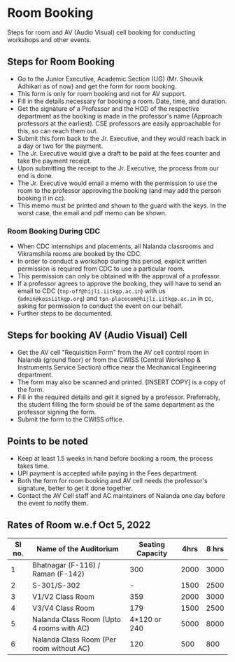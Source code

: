 # Room Booking
Steps for room and AV (Audio Visual) cell booking for conducting workshops and other events.

## Steps for Room Booking
- Go to the Junior Executive, Academic Section (UG) (Mr. Shouvik Adhikari as of now) and get the form for room booking.
- This form is only for room booking and not for AV support.
- Fill in the details necessary for booking a room. Date, time, and duration.
- Get the signature of a Professor and the HOD of the respective department as the booking is made in the professor's name (Approach professors at the earliest). CSE professors are easily approachable for this, so can reach them out.
- Submit this form back to the Jr. Executive, and they would reach back in a day or two for the payment.
- The Jr. Executive would give a draft to be paid at the fees counter and take the payment receipt.
- Upon submitting the receipt to the Jr. Executive, the process from our end is done.
- The Jr. Executive would email a memo with the permission to use the room to the professor approving the booking (and may add the person booking it in cc).
- This memo must be printed and shown to the guard with the keys. In the worst case, the email and pdf memo can be shown.

### Room Booking During CDC
- When CDC internships and placements, all Nalanda classrooms and Vikramshila rooms are booked by the CDC.
- In order to conduct a workshop during this period, explicit written permission is required from CDC to use a particular room.
- This permission can only be obtained with the approval of a professor.
- If a professor agrees to approve the booking, they will have to send an email to CDC (`tnp-off@hijli.iitkgp.ac.in`) with us (`admin@kossiitkgp.org`) and `tpn-placecom@hijli.iitkgp.ac.in` in cc, asking for permission to conduct the event on our behalf.
- Further steps to be documented.

## Steps for booking AV (Audio Visual) Cell
- Get the AV cell "Requisition Form" from the AV cell control room in Nalanda (ground floor) or from the CWISS (Central Workshop & Instruments Service Section) office near the Mechanical Engineering department.
- The form may also be scanned and printed. [INSERT COPY] is a copy of the form.
- Fill in the required details and get it signed by a professor. Preferrably, the student filling the form should be of the same department as the professor signing the form.
- Submit the form to the CWISS office.

## Points to be noted
- Keep at least 1.5 weeks in hand before booking a room, the process takes time.
- UPI payment is accepted while paying in the Fees department.
- Both the form for room booking and AV cell needs the professor's signature, better to get it done together.
- Contact the AV Cell staff and AC maintainers of Nalanda one day before the event to notify them.

## Rates of Room w.e.f Oct 5, 2022
| Sl no. | Name of the Auditorium                   | Seating Capacity | 4hrs | 8 hrs |
| ------ | ---------------------------------------- | ---------------- | ---- | ----- |
| 1      | Bhatnagar (F-116) / Raman (F-142)        | 300              | 2000 | 3000  |
| 2      | S-301/S-302                              | -                | 1500 | 2500  |
| 3      | V1/V2 Class Room                         | 359              | 2000 | 3000  |
| 4      | V3/V4 Class Room                         | 179              | 1500 | 2500  |
| 5      | Nalanda Class Room (Upto 4 rooms with AC)| 4\*120 or 240    | 5000 | 8000  |
| 6      | Nalanda Class Room (Per room without AC) | 120              | 500  | 800   |
